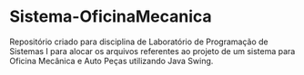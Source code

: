 # Sistema-OficinaMecanica
Repositório criado para disciplina de Laboratório de Programação de Sistemas I para alocar os arquivos referentes ao projeto de um sistema para Oficina Mecânica e Auto Peças utilizando Java Swing.
